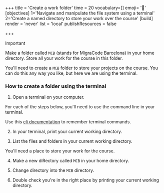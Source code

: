 +++
title = 'Create a work folder'
time = 20
vocabulary=[]
emoji= '📂'
[objectives]
1='Navigate and manipulate the file system using a terminal'
2='Create a named directory to store your work over the course'
[build]
  render = 'never'
  list = 'local'
  publishResources = false

+++

> [!IMPORTANT]
> Make a folder called `MCB` (stands for MigraCode Barcelona) in your home directory. Store all your work for the course in this folder.

You'll need to create a `MCB` folder to store your projects on the course. You can do this any way you like, but here we are using the terminal.

### How to create a folder using the terminal

1. Open a terminal on your computer.

For each of the steps below, you'll need to use the command line in your terminal.

Use this [cli documentation](https://www.techrepublic.com/article/16-terminal-commands-every-user-should-know/) to remember terminal commands.

2. In your terminal, print your current working directory.

3. List the files and folders in your current working directory.

You'll need a place to store your work for the course.

4. Make a new diRectory called `MCB` in your home directory.

5. Change directory into the `MCB` directory.

6. Double check you're in the right place by printing your current working directory.

